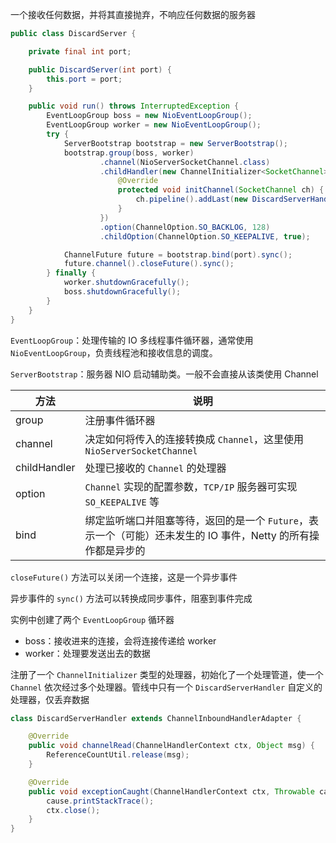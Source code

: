一个接收任何数据，并将其直接抛弃，不响应任何数据的服务器

```java
public class DiscardServer {

    private final int port;

    public DiscardServer(int port) {
        this.port = port;
    }

    public void run() throws InterruptedException {
        EventLoopGroup boss = new NioEventLoopGroup();
        EventLoopGroup worker = new NioEventLoopGroup();
        try {
            ServerBootstrap bootstrap = new ServerBootstrap();
            bootstrap.group(boss, worker)
                    .channel(NioServerSocketChannel.class)
                    .childHandler(new ChannelInitializer<SocketChannel>() {
                        @Override
                        protected void initChannel(SocketChannel ch) {
                            ch.pipeline().addLast(new DiscardServerHandler());
                        }
                    })
                    .option(ChannelOption.SO_BACKLOG, 128)
                    .childOption(ChannelOption.SO_KEEPALIVE, true);

            ChannelFuture future = bootstrap.bind(port).sync();
            future.channel().closeFuture().sync();
        } finally {
            worker.shutdownGracefully();
            boss.shutdownGracefully();
        }
    }
}
```

`EventLoopGroup`：处理传输的 IO 多线程事件循环器，通常使用 `NioEventLoopGroup`，负责线程池和接收信息的调度。

`ServerBootstrap`：服务器 NIO 启动辅助类。一般不会直接从该类使用 Channel

|方法|说明|
| --------------| ---------------------------------------------------------------------------------------------------------|
|group|注册事件循环器|
|channel|决定如何将传入的连接转换成 `Channel`，这里使用 `NioServerSocketChannel`|
|childHandler|处理已接收的 `Channel` 的处理器|
|option|`Channel` 实现的配置参数，`TCP/IP` 服务器可实现 `SO_KEEPALIVE` 等|
|bind|绑定监听端口并阻塞等待，返回的是一个 `Future`，表示一个（可能）还未发生的 IO 事件，Netty 的所有操作都是异步的|

`closeFuture()` 方法可以关闭一个连接，这是一个异步事件

异步事件的 `sync()` 方法可以转换成同步事件，阻塞到事件完成

实例中创建了两个 `EventLoopGroup` 循环器

* boss：接收进来的连接，会将连接传递给 worker
* worker：处理要发送出去的数据

注册了一个 `ChannelInitializer` 类型的处理器，初始化了一个处理管道，使一个 `Channel` 依次经过多个处理器。管线中只有一个 `DiscardServerHandler` 自定义的处理器，仅丢弃数据

```java
class DiscardServerHandler extends ChannelInboundHandlerAdapter {

    @Override
    public void channelRead(ChannelHandlerContext ctx, Object msg) {
        ReferenceCountUtil.release(msg);
    }

    @Override
    public void exceptionCaught(ChannelHandlerContext ctx, Throwable cause) {
        cause.printStackTrace();
        ctx.close();
    }
}
```
